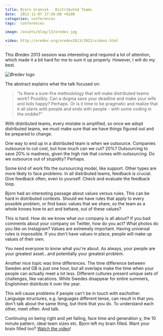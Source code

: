 ```yaml
---
title: Björn Granvik - Distributed Teams
date:  2013-11-07 17:56:00 +0100
categories: conferences
tags:  conferences

image: /assets/blog/13/oredev.jpg

video: http://oredev.org/oredev2013/2013/videos.html
---
```


This Øredev 2013 session was interesting and required a lot of attention, which made it a bit hard for me to sum it up properly. However, I will do my best.

![Øredev logo]({{page.image}})

The abstract explains what the talk focused on:

> "Is there a sure-fire methodology that will make distributed teams work? Possibly. Can a dogma save your deadline and make your wife and kids happy? Perhaps. Or is it time to be pragmatic and realize that it all starts with people and ends with people - with some coding in the middle?"

With distributed teams, every mistake is amplified, so once we adopt distributed teams, we must make sure that we have things figured out and be prepared to change.

One way to end up in a distributed team is when we outsource. Companies outsource to cut cost, but how much can we cut? 20%? Outsourcing to save 20% is madness, given the high risk that comes with outsourcing. Do we outsource out of stupidity? Perhaps.

Some kind of work fits the oursourcing model, like support. Other types are more likely to face problems. In all distributed teams, feedback is crucial. Give feedback often, even to yourself. Check and evaluate the feedback loop.

Bjorn had an interesting passage about values versus rules. This can be hard in distributed contexts. Should we have rules that apply to every possible problem, or find basic values that we share, so the team as a whole knows how to act and behave, out of these values?

This is hard. How do we know what our company is all about? If you bad comments about your company on Twitter, how do you act?  What photos do you like on Instagram? Values are extremely important. Having universal rules is impossible. If you don't have values in place, people will make up values of their own.

You need everyone to know what you're about. As always, your people are your greatest asset...and potentially your greatest problem.

Another nice topic was time differences. The time difference between Sweden and GB  is just one hour, but all overlaps make the time when your people can actually meet a lot less. Different cultures present unique sets of challenges, like vacations. While Swedes disappear for entire summers, Englishmen distribute it over the year. 

This will cause problems if people can't be in touch with eachother. Language structures, e.g. languages different tense, can result in that you don't talk about the same thing, but think that you do. To understand each other, meet often. And talk.

Continuing on being right and yet failing, face time and generation y, the 10 minute pattern, ideal team sizes etc. Bjorn left my brain filled. Want your brain filled too? [Watch the video]({{page.video}})!